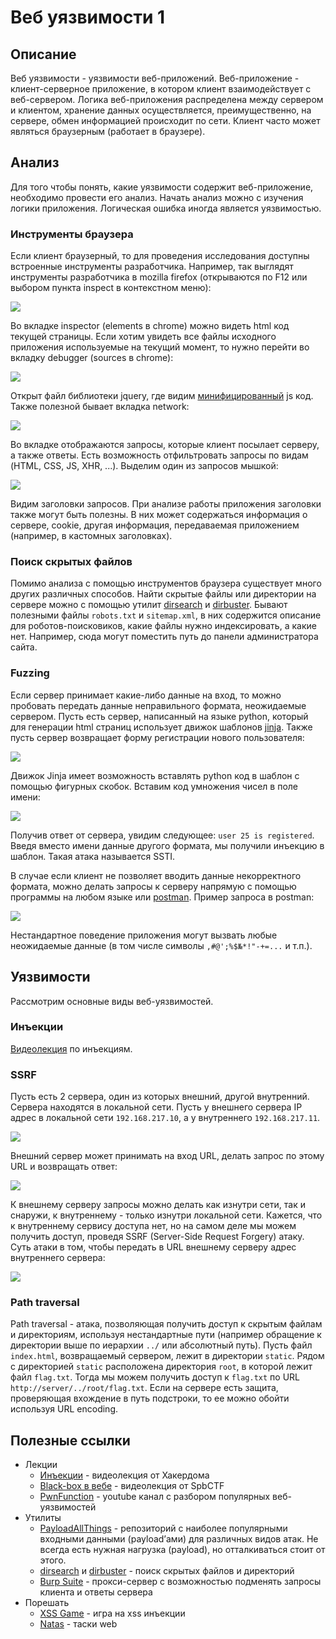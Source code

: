 # Веб уязвимости 1

## Описание

Веб уязвимости - уязвимости веб-приложений. Веб-приложение - клиент-серверное приложение, в котором клиент 
взаимодействует с веб-сервером. Логика веб-приложения распределена между сервером и клиентом, хранение данных 
осуществляется, преимущественно, на сервере, обмен информацией происходит по сети. Клиент часто может являться
браузерным (работает в браузере).

## Анализ

Для того чтобы понять, какие уязвимости содержит веб-приложение, необходимо провести его анализ. Начать анализ
можно с изучения логики приложения. Логическая ошибка иногда является уязвимостью. 

### Инструменты браузера

Если клиент браузерный, то для проведения исследования доступны встроенные инструменты разработчика. Например, так 
выглядят инструменты разработчика в mozilla firefox (открываются по F12 или выбором пункта inspect в контекстном меню):

![](./images/firefox_dev_inspector2.png)

Во вкладке inspector (elements в chrome) можно видеть html код текущей страницы. Если хотим увидеть все файлы исходного 
приложения используемые на текущий момент, то нужно перейти во вкладку debugger (sources в chrome):

![](./images/firefox_dev_debugger2.png)

Открыт файл библиотеки jquery, где видим 
[минифицированный](https://www.wallarm.com/what/what-is-minification-and-why-is-it-needed) js код. Также полезной бывает
вкладка network: 

![](./images/firefox_dev_network2.png)

Во вкладке отображаются запросы, которые клиент посылает серверу, а также ответы. Есть возможность отфильтровать 
запросы по видам (HTML, CSS, JS, XHR, ...). Выделим один из запросов мышкой:

![](./images/firefox_dev_request.png)

Видим заголовки запросов. При анализе работы приложения заголовки также могут быть полезны. В них может содержаться
информация о сервере, cookie, другая информация, передаваемая приложением (например, в кастомных заголовках). 

### Поиск скрытых файлов

Помимо анализа с помощью инструментов браузера существует много других различных способов. Найти скрытые файлы или 
директории на сервере можно с помощью утилит [dirsearch](https://github.com/maurosoria/dirsearch) и 
[dirbuster](https://github.com/KajanM/DirBuster). Бывают полезными файлы `robots.txt` и `sitemap.xml`, в них содержится
описание для роботов-поисковиков, какие файлы нужно индексировать, а какие нет. Например, сюда могут поместить путь до
панели администратора сайта.

### Fuzzing

Если сервер принимает какие-либо данные на вход, то можно пробовать передать данные неправильного формата, неожидаемые
сервером. Пусть есть сервер, написанный на языке python, который для генерации html страниц использует движок шаблонов
[jinja](https://jinja.palletsprojects.com/en/3.0.x/). Также пусть сервер возвращает форму регистрации нового 
пользователя:

![](./images/ssti_form1.png)

Движок Jinja имеет возможность вставлять python код в шаблон с помощью фигурных скобок. Вставим код умножения чисел в 
поле имени:

![](./images/ssti_form2.png)

Получив ответ от сервера, увидим следующее: `user 25 is registered`. Введя вместо имени данные другого формата, мы
получили инъекцию в шаблон. Такая атака называется SSTI.

В случае если клиент не позволяет вводить данные некорректного формата, можно делать запросы к серверу напрямую 
с помощью программы на любом языке или [postman](https://www.postman.com/). Пример запроса в postman:

![](./images/postman.png)

Нестандартное поведение приложения могут вызвать любые неожидаемые данные (в том числе символы `,#@';%$№*!"-+=...`  и 
т.п.). 

## Уязвимости

Рассмотрим основные виды веб-уязвимостей.

### Инъекции

[Видеолекция](https://ulearn.me/course/hackerdom/283ec4e7-203e-42b5-8227-a887e307b51a) по инъекциям.

### SSRF

Пусть есть 2 сервера, один из которых внешний, другой внутренний. Сервера находятся в локальной сети. Пусть у внешнего 
сервера IP адрес в локальной сети `192.168.217.10`, а у внутреннего `192.168.217.11`.  

![](./images/ssrf_servers.png)

Внешний сервер может принимать на вход URL, делать запрос по этому URL и возвращать ответ:

![](./images/ssrf_request_external.png)

К внешнему серверу запросы можно делать как изнутри сети, так и снаружи, к внутреннему - только изнутри локальной сети.
Кажется, что к внутреннему сервису доступа нет, но на самом деле мы можем получить доступ, проведя SSRF 
(Server-Side Request Forgery) атаку. Cуть атаки в том, чтобы передать в URL внешнему серверу адрес внутреннего сервера:

![](./images/ssrf_attack.png)

### Path traversal

Path traversal - атака, позволяющая получить доступ к скрытым файлам и директориям, используя нестандартные пути 
(например обращение к директории выше по иерархии `../` или абсолютный путь). Пусть файл `index.html`, возвращаемый 
сервером, лежит в директории `static`. Рядом с директорией `static` расположена директория `root`, в которой лежит файл 
`flag.txt`. Тогда мы можем получить доступ к `flag.txt` по URL `http://server/../root/flag.txt`. Если на сервере есть 
защита, проверяющая вхождение в путь подстроки, то ее можно обойти используя URL encoding.

## Полезные ссылки

  * Лекции
    * [Инъекции](https://ulearn.me/course/hackerdom/283ec4e7-203e-42b5-8227-a887e307b51a) - видеолекция от Хакердома
    * [Black-box в вебе](https://www.youtube.com/watch?v=5lf9W1whTbs) - видеолекция от SpbCTF
    * [PwnFunction](https://www.youtube.com/c/PwnFunction/videos) - youtube канал с разбором популярных веб-уязвимостей
  * Утилиты
    * [PayloadAllThings](https://github.com/swisskyrepo/PayloadsAllTheThings) -  репозиторий с наиболее популярными 
входными данными (payload’ами) для различных видов атак. Не всегда есть нужная нагрузка (payload), но отталкиваться 
стоит от этого.
    * [dirsearch](https://github.com/maurosoria/dirsearch) и [dirbuster](https://github.com/KajanM/DirBuster) - поиск
скрытых файлов и директорий
    * [Burp Suite](https://portswigger.net/burp) - прокси-сервер с возможностью подменять запросы клиента и ответы 
сервера
  * Порешать
    * [XSS Game](https://xss-game.appspot.com/) - игра на xss инъекции
    * [Natas](https://overthewire.org/wargames/natas/) - таски web